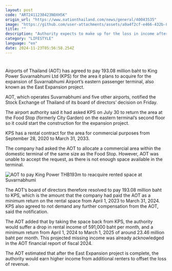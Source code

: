 ```yaml
---
layout: post
code: "ART2411230423NOXH5K"
origin_url: "https://www.nationthailand.com/news/general/40043535"
image: "https://github.com/user-attachments/assets/a9a4f2cf-e466-432b-84e9-91d6970a8932"
title: ""
description: "Authority expects to make up for the loss in income after East Expansion project is completed"
category: "LIFESTYLE"
language: "en"
date: 2024-11-23T05:56:58.254Z
---
```


# 









Airports of Thailand (AOT) has agreed to pay 193.08 million baht to King Power Suvarnabhumi Ltd (KPS) for the area it plans to acquire for the expansion of Suvarnabhumi Airport’s eastern passenger terminal, also known as the East Expansion project.

AOT, which operates Suvarnabhumi and five other airports, notified the Stock Exchange of Thailand of its board of directors’ decision on Friday.

The airport authority said it had asked KPS on July 30 to return the area at the Food Stop (formerly City Garden) on the eastern terminal’s second floor so it could start the construction for the expansion project.

KPS has a rental contract for the area for commercial purposes from September 28, 2020 to March 31, 2033.

The company had asked the AOT to allocate a commercial area within the domestic terminal of the same size as the Food Stop. However, AOT was unable to accept the request, as there is not enough space available in the terminal.

  ![AOT to pay King Power THB193m to reacquire rented space at Suvarnabhumi](https://github.com/user-attachments/assets/8f2badda-d052-4c67-bc5e-387f2a585ac4)

The AOT’s board of directors therefore resolved to pay 193.08 million baht to KPS, which is the amount that the company had paid the AOT as a minimum return on the rental space from April 1, 2023 to March 31, 2024. KPS also agreed to not demand any further compensation from the AOT, said the notification.

The AOT added that by taking the space back from KPS, the authority would suffer a drop in rental income of 591,000 baht per month, and a minimum return from April 1, 2024 to March 1, 2025 of around 23.46 million baht per month. This projected missing income was already acknowledged in the AOT financial report of fiscal 2024.

The AOT estimated that after the East Expansion project is complete, the authority would earn higher income from additional renters to offset the loss of revenue.